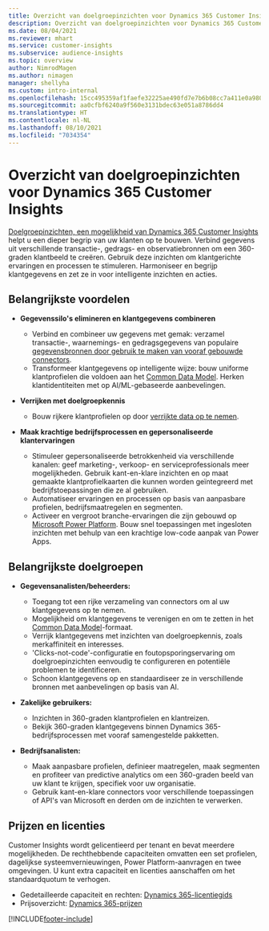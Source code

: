 ```yaml
---
title: Overzicht van doelgroepinzichten voor Dynamics 365 Customer Insights
description: Overzicht van doelgroepinzichten voor Dynamics 365 Customer Insights.
ms.date: 08/04/2021
ms.reviewer: mhart
ms.service: customer-insights
ms.subservice: audience-insights
ms.topic: overview
author: NimrodMagen
ms.author: nimagen
manager: shellyha
ms.custom: intro-internal
ms.openlocfilehash: 15cc495359af1faefe32225ae490fd7e7b6b08cc7a411e0a9804da6ec704099c
ms.sourcegitcommit: aa0cfbf6240a9f560e3131bdec63e051a8786dd4
ms.translationtype: HT
ms.contentlocale: nl-NL
ms.lasthandoff: 08/10/2021
ms.locfileid: "7034354"
---
```

# <a name="audience-insights-for-dynamics-365-customer-insights-overview"></a>Overzicht van doelgroepinzichten voor Dynamics 365 Customer Insights

[Doelgroepinzichten, een mogelijkheid van Dynamics 365 Customer Insights](https://dynamics.microsoft.com/ai/customer-insights/audience-insights-capability/) helpt u een dieper begrip van uw klanten op te bouwen. Verbind gegevens uit verschillende transactie-, gedrags- en observatiebronnen om een 360-graden klantbeeld te creëren. Gebruik deze inzichten om klantgerichte ervaringen en processen te stimuleren. Harmoniseer en begrijp klantgegevens en zet ze in voor intelligente inzichten en acties.

## <a name="main-benefits"></a>Belangrijkste voordelen 

- **Gegevenssilo's elimineren en klantgegevens combineren**

  - Verbind en combineer uw gegevens met gemak: verzamel transactie-, waarnemings- en gedragsgegevens van populaire [gegevensbronnen door gebruik te maken van vooraf gebouwde connectors](data-sources.md).
  - Transformeer klantgegevens op intelligente wijze: bouw uniforme klantprofielen die voldoen aan het [Common Data Model](/common-data-model/). Herken klantidentiteiten met op AI/ML-gebaseerde aanbevelingen.

- **Verrijken met doelgroepkennis**

  - Bouw rijkere klantprofielen op door [verrijkte data op te nemen](enrichment-hub.md).  

- **Maak krachtige bedrijfsprocessen en gepersonaliseerde klantervaringen**

  - Stimuleer gepersonaliseerde betrokkenheid via verschillende kanalen: geef marketing-, verkoop- en serviceprofessionals meer mogelijkheden. Gebruik kant-en-klare inzichten en op maat gemaakte klantprofielkaarten die kunnen worden geïntegreerd met bedrijfstoepassingen die ze al gebruiken.
  - Automatiseer ervaringen en processen op basis van aanpasbare profielen, bedrijfsmaatregelen en segmenten.
  - Activeer en vergroot branche-ervaringen die zijn gebouwd op [Microsoft Power Platform](https://powerplatform.microsoft.com/). Bouw snel toepassingen met ingesloten inzichten met behulp van een krachtige low-code aanpak van Power Apps.  

## <a name="key-audiences"></a>Belangrijkste doelgroepen

- **Gegevensanalisten/beheerders:**

  - Toegang tot een rijke verzameling van connectors om al uw klantgegevens op te nemen.
  - Mogelijkheid om klantgegevens te verenigen en om te zetten in het [Common Data Model](/common-data-model/)-formaat.
  - Verrijk klantgegevens met inzichten van doelgroepkennis, zoals merkaffiniteit en interesses.
  - 'Clicks-not-code'-configuratie en foutopsporingservaring om doelgroepinzichten eenvoudig te configureren en potentiële problemen te identificeren.
  - Schoon klantgegevens op en standaardiseer ze in verschillende bronnen met aanbevelingen op basis van AI.  

- **Zakelijke gebruikers:**

  - Inzichten in 360-graden klantprofielen en klantreizen.
  - Bekijk 360-graden klantgegevens binnen Dynamics 365-bedrijfsprocessen met vooraf samengestelde pakketten.

- **Bedrijfsanalisten:**

  - Maak aanpasbare profielen, definieer maatregelen, maak segmenten en profiteer van predictive analytics om een 360-graden beeld van uw klant te krijgen, specifiek voor uw organisatie.  
  - Gebruik kant-en-klare connectors voor verschillende toepassingen of API's van Microsoft en derden om de inzichten te verwerken.

## <a name="pricing-and-licensing"></a>Prijzen en licenties

Customer Insights wordt gelicentieerd per tenant en bevat meerdere mogelijkheden. De rechthebbende capaciteiten omvatten een set profielen, dagelijkse systeemvernieuwingen, Power Platform-aanvragen en twee omgevingen. U kunt extra capaciteit en licenties aanschaffen om het standaardquotum te verhogen. 
- Gedetailleerde capaciteit en rechten: [Dynamics 365-licentiegids](https://go.microsoft.com/fwlink/?LinkId=866544)
- Prijsoverzicht: [Dynamics 365-prijzen](https://dynamics.microsoft.com/pricing/#CustomerDataPlatform)

[!INCLUDE[footer-include](../includes/footer-banner.md)]